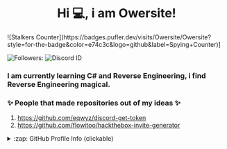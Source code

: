 <h1 align="center">Hi 💻, i am Owersite!</h1>
![Stalkers Counter](https://badges.pufler.dev/visits/Owersite/Owersite?style=for-the-badge&color=e74c3c&logo=github&label=Spying+Counter)]


![Followers:](https://img.shields.io/github/followers/owersite?style=for-the-badge&color=blue) ![Discord ID](https://img.shields.io/badge/Discord-Owersite%237777-blue?style=for-the-badge) 



### I am currently learning C# and Reverse Engineering, i find Reverse Engineering magical.


### ✨ People that made repositories out of my ideas ✨
1. https://github.com/eqwyz/discord-get-token
2. https://github.com/flowitoo/hackthebox-invite-generator


<details>
  <summary>:zap: GitHub Profile Info (clickable) </summary>
  <h1 align="center">Profile Status</h1>
  <details>
    <summary>:zap: Languages (clickabe) </summary>
  <img align="center" alt="Most used languages" src="https://github-readme-stats.vercel.app/api/top-langs/?username=Owersite&layout=compact&langs_count=4)](https://github.com/anuraghazra/github-readme-stats)" />
    </details>
  
  <details>
    <summary>:zap: GitHub Status (clickable)</summary>
  <img align="center" alt="My GitHub Stats" src="https://github-readme-stats.codestackr.vercel.app/api?username=Owersite&show_icons=true&theme=default&hide_border=true" />
</details>

